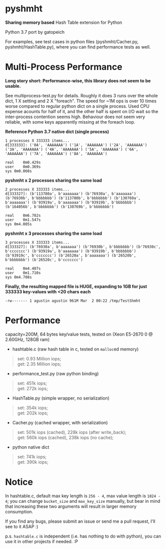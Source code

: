 pyshmht
=======

**Sharing memory based** Hash Table extension for Python

Python 3.7 port by gatopeich

For examples, see test cases in python files (pyshmht/Cacher.py, pyshmht/HashTable.py), where you can find performance tests as well.


Multi-Process Performance
=========================

**Long story short: Performance-wise, this library does not seem to be usable.**

See multiprocess-test.py for details. Roughly it does 3 runs over the whole dict, 1 X setting and 2 X "foreach".
The speed for ~1M ops is over 10 times worse compared to regular python dict on a single process.
Used CPU expense acounts for half of it, and the other half is spent on I/O wait so the inter-process contention seems high.
Behaviour does not seem very reliable, with some keys apparently missing at the foreach loop.

**Reference Python 3.7 native dict (single process)**
```$ time python3.7 multiprocess-test.py 1 333333
1 processes X 333333 items...
d[333333]: ('0A', 'AAAAAAA') ('1A', 'AAAAAAA') ('2A', 'AAAAAAA') ('3A', 'AAAAAAA') ('4A', 'AAAAAAA') ('5A', 'AAAAAAA') ('6A', 'AAAAAAA') ('7A', 'AAAAAAA') ('8A', 'AAAAAAA')

real	0m0.429s
user	0m0.369s
sys	0m0.060s
```

**pyshmht x 2 processes sharing the same load**
```$ time python3.7 multiprocess-test.py 2 333333
2 processes X 333333 items...
d[333327]: (b'113780a', b'aaaaaaa') (b'76930a', b'aaaaaaa') (b'76930b', b'bbbbbbb') (b'113780b', b'bbbbbbb') (b'130769a', b'aaaaaaa') (b'93919a', b'aaaaaaa') (b'93919b', b'bbbbbbb') (b'164056b', b'bbbbbbb') (b'130769b', b'bbbbbbb')

real	0m6.782s
user	0m1.547s
sys	0m4.005s
```

**pyshmht x 3 processes sharing the same load**
```$ time python3.7 multiprocess-test.py 3 333333
3 processes X 333333 items...
d[333327]: (b'76930a', b'aaaaaaa') (b'76930b', b'bbbbbbb') (b'76930c', b'ccccccc') (b'93919a', b'aaaaaaa') (b'93919b', b'bbbbbbb') (b'93919c', b'ccccccc') (b'26520a', b'aaaaaaa') (b'26520b', b'bbbbbbb') (b'26520c', b'ccccccc')
  
real	0m4.407s
user	0m1.710s
sys	0m4.708s
```

**Finally, the resulting mapped file is HUGE, expanding to 1GB for just 333333 key-values with <20 chars each**
```$ ls -lh /tmp/TestShmht
-rw------- 1 agustin agustin 961M Mar  2 00:22 /tmp/TestShmht
```

Performance
===========

capacity=200M, 64 bytes key/value tests, tested on (Xeon E5-2670 0 @ 2.60GHz, 128GB ram)

* hashtable.c (raw hash table in c, tested on `malloc`ed memory)
> set: 0.93 Million iops;  
> get: 2.35 Million iops;

* performance\_test.py (raw python binding)
> set: 451k iops;  
> get: 272k iops;

* HashTable.py (simple wrapper, no serialization)
> set: 354k iops;  
> get: 202k iops;

* Cacher.py (cached wrapper, with serialization)
> set: 501k iops (cached), 228k iops (after write\_back);  
> get: 560k iops (cached), 238k iops (no cache);

* python native dict
> set: 741k iops;  
> get: 390k iops;

Notice
======

In hashtable.c, default max key length is `256 - 4`, max value length is `1024 - 4`; you can change `bucket_size` and `max_key_size` manually, but bear in mind that increasing these two arguments will result in larger memory consumption.

If you find any bugs, please submit an issue or send me a pull request, I'll see to it ASAP :)

p.s. `hashtable.c` is independent (i.e. has nothing to do with python), you can use it in other projects if needed. :P
